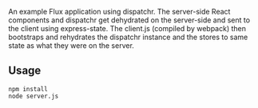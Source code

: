 An example Flux application using dispatchr. The server-side React components and dispatchr get dehydrated on the server-side and sent to the client using express-state. The client.js (compiled by webpack) then bootstraps and rehydrates the dispatchr instance and the stores to same state as what they were on the server.

Usage
-----

```
npm install
node server.js
```
